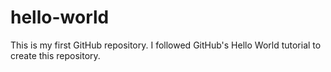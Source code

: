 # hello-world

This is my first GitHub repository.
I followed GitHub's Hello World tutorial to create this repository.
